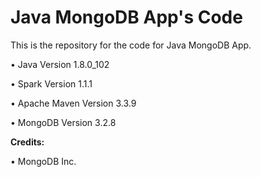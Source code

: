Java MongoDB App's Code
=======================

This is the repository for the code for Java MongoDB App. 

• Java Version 1.8.0_102

• Spark Version 1.1.1

• Apache Maven Version 3.3.9

• MongoDB Version 3.2.8

**Credits:**

• MongoDB Inc.
